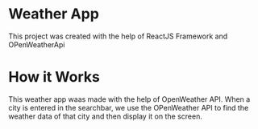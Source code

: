 # Weather App

This project was created with the help of ReactJS Framework and OPenWeatherApi

# How it Works

This weather app waas made with the help of OpenWeather API. When a city is entered in the searchbar, we use the OPenWeather API to find the weather data of that city and then display it on the screen.


